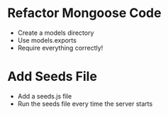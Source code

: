 # Refactor Mongoose Code
* Create a models directory
* Use models.exports
* Require everything correctly!

# Add Seeds File
* Add a seeds.js file
* Run the seeds file every time the server starts
